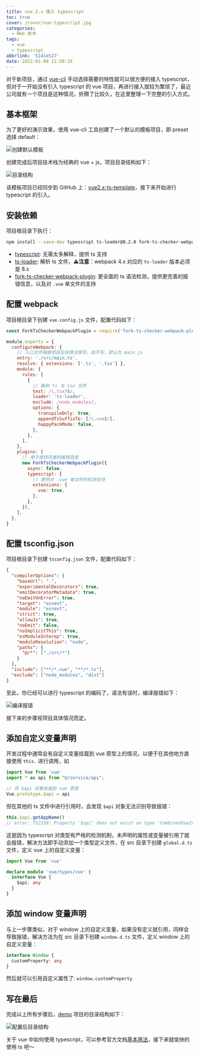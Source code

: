 ```yaml
---
title: vue 2.x 接入 typescript
toc: true
cover: /cover/vue-typescript.jpg
categories:
  - Web 技术
tags:
  - vue
  - typescript
abbrlink: '5141e527'
date: 2022-01-08 11:50:19
---
```


对于新项目，通过 [vue-cli](https://cli.vuejs.org/zh/guide/creating-a-project.html#vue-create) 手动选择需要的特性就可以很方便的接入 typescript，但对于一开始没有引入 typescript 的 vue 项目，再进行接入就较为繁琐了，最近公司就有一个项目是这种情况，折腾了比较久，在这里整理一下完整的引入方式。

<!--more-->

## 基本框架

为了更好的演示效果，使用 vue-cli 工具创建了一个默认的模板项目，即 preset 选择 default：

<img src="创建默认模板.png" alt="创建默认模板" style="zoom: 100%;margin: auto;display: block"/>

创建完成后项目技术栈为经典的 vue + js，项目目录结构如下：

<img src="目录结构.png" alt="目录结构" style="zoom: 100%;margin: auto;display: block"/>

该模板项目已经同步到 GitHub 上：[vue2.x-ts-template](https://github.com/cherrow/vue2.x-ts-template)，接下来开始进行 typescript 的引入。

## 安装依赖

项目根目录下执行：

```bash
npm install --save-dev typescript ts-loader@8.2.0 fork-ts-checker-webpack-plugin
```

* [typescript](https://github.com/Microsoft/TypeScript): 无需太多解释，提供 ts 支持
* [ts-loader](https://github.com/TypeStrong/ts-loader): 解析 ts 文件，⚠️**注意**：webpack 4.x 对应的 `ts-loader` 版本必须是 8.x
* [fork-ts-checker-webpack-plugin](https://github.com/TypeStrong/fork-ts-checker-webpack-plugin): 更全面的 ts 语法检测，提供更完善的报错信息，以及对 `.vue` 单文件的支持

 ## 配置 webpack

项目根目录下创建 `vue.config.js` 文件，配置代码如下：

```javascript vue.config.js
const ForkTsCheckerWebpackPlugin = require('fork-ts-checker-webpack-plugin')

module.exports = {
  configureWebpack: {
    // 入口文件根据项目实际情况填写，如不写，默认为 main.js
    entry: './src/main.ts',
    resolve: { extensions: ['.ts', '.tsx'] },
    module: {
      rules: [
        {
          // 解析 ts 与 tsx 文件
          test: /\.tsx?$/,
          loader: 'ts-loader',
          exclude: /node_modules/,
          options: {
            transpileOnly: true,
            appendTsSuffixTo: [/\.vue$/],
            happyPackMode: false,
          },
        },
      ],
    },
    plugins: [
      // 用于提供完善的报错信息
      new ForkTsCheckerWebpackPlugin({
        async: false,
        typescript: {
          // 提供对 .vue 单文件的检测支持
          extensions: {
            vue: true,
          },
        },
      }),
    ],
  },
}

```

## 配置 tsconfig.json

项目根目录下创建 `tsconfig.json` 文件，配置代码如下：

```json tsconfig.json
{
  "compilerOptions": {
    "baseUrl": ".",
    "experimentalDecorators": true,
    "emitDecoratorMetadata": true,
    "noEmitOnError": true,
    "target": "esnext",
    "module": "esnext",
    "strict": true,
    "allowJs": true,
    "noEmit": false,
    "noImplicitThis": true,
    "esModuleInterop": true,
    "moduleResolution": "node",
    "paths": {
      "@/*": ["./src/*"]
    }
  },
  "include": ["**/*.vue", "**/*.ts"],
  "exclude": ["node_modules", "dist"]
}

```

至此，你已经可以进行 typescript 的编码了，语法有误时，编译报错如下：

<img src="编译报错.png" alt="编译报错" style="zoom: 100%;margin: auto;display: block"/>

接下来的步骤视项目具体情况而定。

## 添加自定义变量声明

开发过程中通常会有自定义变量挂载到 vue 原型上的情况，以便于在其他地方直接使用 `this.` 进行调用，如

```javascript main.ts
import Vue from 'vue'
import * as api from "@/service/api";

// 将 $api 对象挂载到 vue 原型
Vue.prototype.$api = api

```

但在其他的 ts 文件中进行引用时，会发现 `$api` 对象无法识别导致报错：

```typescript home.vue
this.$api.getAppName()
// error: TS2339: Property '$api' does not exist on type 'CombinedVueInstance   >>'.
```

这是因为 typescript 对类型有严格的检测机制，未声明的属性或变量被引用了就会报错，解决方法即手动添加一个类型定义文件，在 src 目录下创建 `global.d.ts` 文件，定义 vue 上的自定义变量：

```typescript global.d.ts
import Vue from 'vue'

declare module 'vue/types/vue' {
  interface Vue {
    $api: any
  }
}
```

## 添加 window 变量声明

与上一步骤类似，对于 window 上的自定义变量，如果没有定义就引用，同样会导致报错，解决方法为在 src 目录下创建 `window.d.ts` 文件，定义 window 上的自定义变量：

```typescript window.d.ts
interface Window {
  customProperty: any
}
```

然后就可以引用自定义属性了:  `window.customProperty`

## 写在最后

完成以上所有步骤后，[demo](https://github.com/cherrow/vue2.x-ts-template) 项目的目录结构如下：

<img src="配置后目录结构.png" alt="配置后目录结构" style="zoom: 100%;margin: auto;display: block"/>

关于 vue 中如何使用 typescript，可以参考官方文档[基本用法](https://cn.vuejs.org/v2/guide/typescript.html#%E5%9F%BA%E6%9C%AC%E7%94%A8%E6%B3%95)，接下来就愉快的使用 ts 吧～
